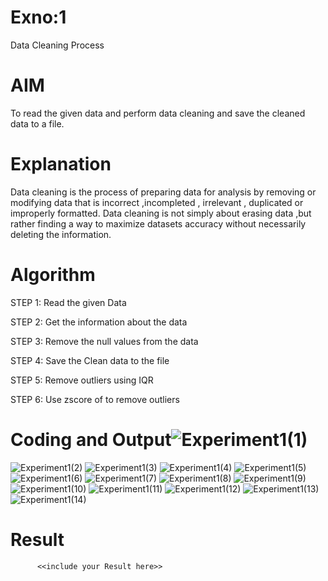 # Exno:1
Data Cleaning Process

# AIM
To read the given data and perform data cleaning and save the cleaned data to a file.


# Explanation
Data cleaning is the process of preparing data for analysis by removing or modifying data that is incorrect ,incompleted , irrelevant , duplicated or improperly formatted. Data cleaning is not simply about erasing data ,but rather finding a way to maximize datasets accuracy without necessarily deleting the information.


# Algorithm
STEP 1: Read the given Data

STEP 2: Get the information about the data

STEP 3: Remove the null values from the data

STEP 4: Save the Clean data to the file

STEP 5: Remove outliers using IQR

STEP 6: Use zscore of to remove outliers

# Coding and Output![Experiment1(1)](https://github.com/user-attachments/assets/1ffd12a4-ed68-463d-a1fc-0ac06a7e83bd)
![Experiment1(2)](https://github.com/user-attachments/assets/e57f7116-96ab-4d9f-992e-6769ff6445be)
![Experiment1(3)](https://github.com/user-attachments/assets/a463e01e-860a-4470-92f5-4f0c5095481b)
![Experiment1(4)](https://github.com/user-attachments/assets/0d4ba54e-7bb3-4198-8536-74d4924eb047)
![Experiment1(5)](https://github.com/user-attachments/assets/f90c00ab-7d8c-4c53-a7f3-522681b48a84)
![Experiment1(6)](https://github.com/user-attachments/assets/f4387b33-b564-40a6-8914-945ac6484e36)
![Experiment1(7)](https://github.com/user-attachments/assets/10ea00c3-1a96-4143-880b-049e03d9a895)
![Experiment1(8)](https://github.com/user-attachments/assets/c0f6dee3-dcbd-4efa-ac49-8ccef568e3df)
![Experiment1(9)](https://github.com/user-attachments/assets/429f6004-ad90-434e-8ae0-d8bd8e344612)
![Experiment1(10)](https://github.com/user-attachments/assets/703ab42f-3cb2-4995-bf02-534522920a56)
![Experiment1(11)](https://github.com/user-attachments/assets/70720197-482b-4785-b4c5-9a578524289b)
![Experiment1(12)](https://github.com/user-attachments/assets/662d27a2-8f9b-4034-8358-bbb74d243a48)
![Experiment1(13)](https://github.com/user-attachments/assets/4a31edd6-db95-40a9-b1af-100e40b50fbc)
![Experiment1(14)](https://github.com/user-attachments/assets/7a12642e-9707-4b56-8950-0c48ab3be3e3)


# Result


          <<include your Result here>>
